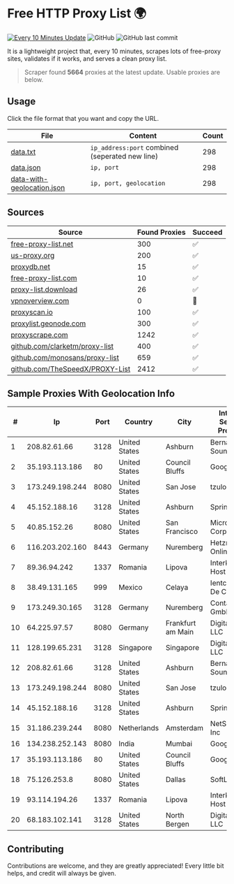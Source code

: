 
# Free HTTP Proxy List 🌍

[![Every 10 Minutes Update](https://github.com/mertguvencli/http-proxy-list/actions/workflows/main.yml/badge.svg?branch=main)](https://github.com/mertguvencli/http-proxy-list/actions/workflows/main.yml)
![GitHub](https://img.shields.io/github/license/mertguvencli/http-proxy-list)
![GitHub last commit](https://img.shields.io/github/last-commit/mertguvencli/http-proxy-list)

It is a lightweight project that, every 10 minutes, scrapes lots of free-proxy sites, validates if it works, and serves a clean proxy list.


> Scraper found **5664** proxies at the latest update. Usable proxies are below.

## Usage

Click the file format that you want and copy the URL.


|File|Content|Count|
|----|-------|-----|
|[data.txt](https://raw.githubusercontent.com/mertguvencli/http-proxy-list/main/proxy-list/data.txt)|`ip_address:port` combined (seperated new line)|298|
|[data.json](https://raw.githubusercontent.com/mertguvencli/http-proxy-list/main/proxy-list/data.json)|`ip, port`|298|
|[data-with-geolocation.json](https://raw.githubusercontent.com/mertguvencli/http-proxy-list/main/proxy-list/data-with-geolocation.json)|`ip, port, geolocation`|298|

## Sources

|Source|Found Proxies|Succeed|
|------|-------------|-------|
|[free-proxy-list.net](https://free-proxy-list.net)|300|✅|
|[us-proxy.org](https://www.us-proxy.org)|200|✅|
|[proxydb.net](http://proxydb.net)|15|✅|
|[free-proxy-list.com](https://free-proxy-list.com/?page=&port=&type%5B%5D=http&type%5B%5D=https&up_time=0&search=Search)|10|✅|
|[proxy-list.download](https://www.proxy-list.download/HTTP)|26|✅|
|[vpnoverview.com](https://vpnoverview.com/privacy/anonymous-browsing/free-proxy-servers)|0|🚫|
|[proxyscan.io](https://www.proxyscan.io)|100|✅|
|[proxylist.geonode.com](https://proxylist.geonode.com/api/proxy-list?limit=300&page=1&sort_by=lastChecked&sort_type=desc&protocols=http,https)|300|✅|
|[proxyscrape.com](https://api.proxyscrape.com/v2/?request=displayproxies&protocol=http&timeout=10000&country=all&ssl=all&anonymity=all)|1242|✅|
|[github.com/clarketm/proxy-list](https://raw.githubusercontent.com/clarketm/proxy-list/master/proxy-list-raw.txt)|400|✅|
|[github.com/monosans/proxy-list](https://raw.githubusercontent.com/monosans/proxy-list/main/proxies/http.txt)|659|✅|
|[github.com/TheSpeedX/PROXY-List](https://raw.githubusercontent.com/TheSpeedX/PROXY-List/master/http.txt)|2412|✅|


## Sample Proxies With Geolocation Info

|#|Ip|Port|Country|City|Internet Service Provider|
|-|--|----|-------|----|-------------------------|
|1|208.82.61.66|3128|United States|Ashburn|Bernardi Sounds|
|2|35.193.113.186|80|United States|Council Bluffs|Google LLC|
|3|173.249.198.244|8080|United States|San Jose|tzulo, inc.|
|4|45.152.188.16|3128|United States|Ashburn|Sprint|
|5|40.85.152.26|8080|United States|San Francisco|Microsoft Corporation|
|6|116.203.202.160|8443|Germany|Nuremberg|Hetzner Online GmbH|
|7|89.36.94.242|1337|Romania|Lipova|Interkvm Host SRL|
|8|38.49.131.165|999|Mexico|Celaya|Ientc S De RL De CV|
|9|173.249.30.165|3128|Germany|Nuremberg|Contabo GmbH|
|10|64.225.97.57|8080|Germany|Frankfurt am Main|DigitalOcean, LLC|
|11|128.199.65.231|3128|Singapore|Singapore|DigitalOcean, LLC|
|12|208.82.61.66|3128|United States|Ashburn|Bernardi Sounds|
|13|173.249.198.244|8080|United States|San Jose|tzulo, inc.|
|14|45.152.188.16|3128|United States|Ashburn|Sprint|
|15|31.186.239.244|8080|Netherlands|Amsterdam|NetSkope Inc|
|16|134.238.252.143|8080|India|Mumbai|Google LLC|
|17|35.193.113.186|80|United States|Council Bluffs|Google LLC|
|18|75.126.253.8|8080|United States|Dallas|SoftLayer|
|19|93.114.194.26|1337|Romania|Lipova|Interkvm Host SRL|
|20|68.183.102.141|3128|United States|North Bergen|DigitalOcean, LLC|



## Contributing

Contributions are welcome, and they are greatly appreciated! Every
little bit helps, and credit will always be given.

